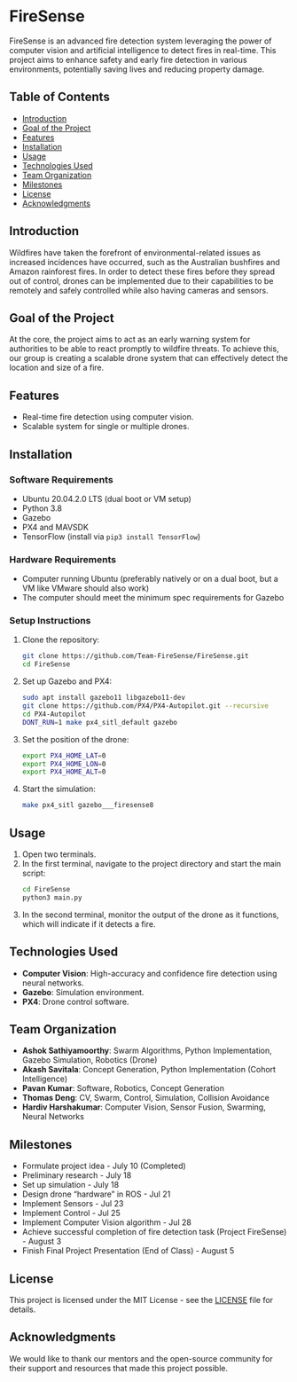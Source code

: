 # FireSense

FireSense is an advanced fire detection system leveraging the power of computer vision and artificial intelligence to detect fires in real-time. This project aims to enhance safety and early fire detection in various environments, potentially saving lives and reducing property damage.

## Table of Contents

- [Introduction](#introduction)
- [Goal of the Project](#goal-of-the-project)
- [Features](#features)
- [Installation](#installation)
- [Usage](#usage)
- [Technologies Used](#technologies-used)
- [Team Organization](#team-organization)
- [Milestones](#milestones)
- [License](#license)
- [Acknowledgments](#acknowledgments)

## Introduction

Wildfires have taken the forefront of environmental-related issues as increased incidences have occurred, such as the Australian bushfires and Amazon rainforest fires. In order to detect these fires before they spread out of control, drones can be implemented due to their capabilities to be remotely and safely controlled while also having cameras and sensors. 

## Goal of the Project

At the core, the project aims to act as an early warning system for authorities to be able to react promptly to wildfire threats. To achieve this, our group is creating a scalable drone system that can effectively detect the location and size of a fire.

## Features

- Real-time fire detection using computer vision.
- Scalable system for single or multiple drones.

## Installation

### Software Requirements

- Ubuntu 20.04.2.0 LTS (dual boot or VM setup)
- Python 3.8
- Gazebo
- PX4 and MAVSDK
- TensorFlow (install via `pip3 install TensorFlow`)

### Hardware Requirements

- Computer running Ubuntu (preferably natively or on a dual boot, but a VM like VMware should also work)
- The computer should meet the minimum spec requirements for Gazebo

### Setup Instructions

1. Clone the repository:
   ```sh
   git clone https://github.com/Team-FireSense/FireSense.git
   cd FireSense
   ```

2. Set up Gazebo and PX4:
   ```sh
   sudo apt install gazebo11 libgazebo11-dev
   git clone https://github.com/PX4/PX4-Autopilot.git --recursive
   cd PX4-Autopilot
   DONT_RUN=1 make px4_sitl_default gazebo
   ```

3. Set the position of the drone:
   ```sh
   export PX4_HOME_LAT=0
   export PX4_HOME_LON=0
   export PX4_HOME_ALT=0
   ```

4. Start the simulation:
   ```sh
   make px4_sitl gazebo___firesense8
   ```

## Usage

1. Open two terminals.
2. In the first terminal, navigate to the project directory and start the main script:
   ```sh
   cd FireSense
   python3 main.py
   ```
3. In the second terminal, monitor the output of the drone as it functions, which will indicate if it detects a fire.

## Technologies Used

- **Computer Vision**: High-accuracy and confidence fire detection using neural networks.
- **Gazebo**: Simulation environment.
- **PX4**: Drone control software.

## Team Organization

- **Ashok Sathiyamoorthy**: Swarm Algorithms, Python Implementation, Gazebo Simulation, Robotics (Drone)
- **Akash Savitala**: Concept Generation, Python Implementation (Cohort Intelligence)
- **Pavan Kumar**: Software, Robotics, Concept Generation
- **Thomas Deng**: CV, Swarm, Control, Simulation, Collision Avoidance
- **Hardiv Harshakumar**: Computer Vision, Sensor Fusion, Swarming, Neural Networks

## Milestones

- Formulate project idea - July 10 (Completed)
- Preliminary research - July 18
- Set up simulation - July 18
- Design drone “hardware” in ROS - Jul 21
- Implement Sensors - Jul 23
- Implement Control - Jul 25
- Implement Computer Vision algorithm - Jul 28
- Achieve successful completion of fire detection task (Project FireSense) - August 3
- Finish Final Project Presentation (End of Class) - August 5

## License

This project is licensed under the MIT License - see the [LICENSE](LICENSE) file for details.

## Acknowledgments

We would like to thank our mentors and the open-source community for their support and resources that made this project possible.
